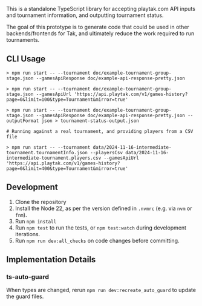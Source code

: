 This is a standalone TypeScript library for accepting playtak.com API inputs and tournament information, and outputting tournament status.

The goal of this prototype is to generate code that could be used in other backends/frontends for Tak, and ultimately reduce the work required to run tournaments.

## CLI Usage

```
> npm run start -- --tournament doc/example-tournament-group-stage.json --gamesApiResponse doc/example-api-response-pretty.json

> npm run start -- --tournament doc/example-tournament-group-stage.json --gamesApiUrl 'https://api.playtak.com/v1/games-history?page=0&limit=100&type=Tournament&mirror=true'

> npm run start -- --tournament doc/example-tournament-group-stage.json --gamesApiResponse doc/example-api-response-pretty.json --outputFormat json > tournament-status-output.json

# Running against a real tournament, and providing players from a CSV file

> npm run start -- --tournament data/2024-11-16-intermediate-tournament.tournamentInfo.json --playersCsv data/2024-11-16-intermediate-tournament.players.csv --gamesApiUrl 'https://api.playtak.com/v1/games-history?page=0&limit=400&type=Tournament&mirror=true'
```

## Development

1. Clone the repository
2. Install the Node 22, as per the version defined in `.nvmrc` (e.g. via `nvm` or `fnm`).
3. Run `npm install`
4. Run `npm test` to run the tests, or `npm test:watch` during development iterations.
5. Run `npm run dev:all_checks` on code changes before committing.

## Implementation Details

### ts-auto-guard

When types are changed, rerun `npm run dev:recreate_auto_guard` to update the guard files.
